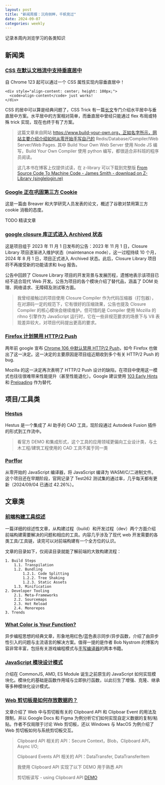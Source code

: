 ```yaml
---
layout: post
title: "新闻周报：沉舟侧畔，千帆竞过"
date: 2024-09-07
categories: weekly
---
```


记录本周内浏览学习的各类知识



## 新闻类

### [CSS 在默认文档流中支持垂直居中](https://build-your-own.org/blog/20240813_css_vertical_center/)

自 Chrome 123 起可以通过一个 CSS 属性实现内容垂直居中！

```
<div style="align-content: center; height: 100px;">
  <code>align-content</code> just works!
</div>
```

CSS 的居中可以算是经典问题了，CSS Trick 有一篇[长文](https://css-tricks.com/centering-css-complete-guide/)专门介绍水平居中与垂直居中方案。水平居中的方案相对简单，而垂直居中曾经只能通过 flex 布局或特殊 trick 实现，现在也终于有了方案。

> 这篇文章来自网站 https://www.build-your-own.org，正如名字所示，网站主要介绍介绍如何从零开始手写自己的 Redis/Database/Compiler/Web Server/Web Pages. 其中 Build Your Own Web Server 使用 Node JS 编写，Build Your Own Compiler 使用 python 编写，都很适合非科班的程序员阅读。
>
> 这几本书在博客上仅提供试读，在 z-library 可以下载到完整版 [From Source Code To Machine Code - James Smith  - download on Z-Library (singlelogin.re)](https://singlelogin.re/book/25210604/6e7427/from-source-code-to-machine-code.html)



### [Google 正在巩固第三方 Cookie](https://brave.com/blog/related-website-sets/)

这是一篇由 Breaver 和大学研究人员发表的论文，概述了谷歌对禁用第三方 cookie 消极的态度。

TODO 精读文章



### [google closure 库正式进入 Archived 状态](https://github.com/google/closure-library/issues/1214)

这是项目组于 2023 年 11 月 1 日发布的公告：2023 年 11 月 1 日，Closure Library 项目逐渐进入维护状态（maintenance mode），这一过程持续 10 个月，2024 年 8 月 1 日，项目正式进入 Archived 状态。此后，Closure Library 项目将不再接受新的功能请求和 bug 报告。

公告中回顾了 Closure Library 项目的开发背景与发展历程，遗憾地表示该项目已经不适合现代 Web 开发。公告为项目的各个模块介绍了替代品，涵盖了 DOM 处理、网络请求、无障碍及测试等方面。

> 我曾经接触过的项目使用 Closure Compiler 作为代码压缩器（打包器），在对源码一定的规范下，它有很好的压缩效果，公告也提及 Closure Compiler 的核心模块会继续维护。但可惜的是 Compiler 使用 Mozilla 的 rihno 引擎作为 JavaScript 运行时，它在一些非规范要求的场景下与 V8 表现差异较大，对项目代码提出更高的要求。
 

### [Firefox 计划禁用 HTTP/2 Push](https://news.ycombinator.com/item?id=41464334)

两年前 google 宣布 [Chrome 106 中默认禁用 HTTP/2 Push](https://developer.chrome.com/blog/removing-push/)，如今 Firefox 也做出了这一决定。这一决定的主要原因是项目组近期收到多个有关 HTTP/2 Push 的 bug.

Mozilla 的这一决定再次表明了 HTTP/2 Push 设计的缺陷，在项目中使用这一模式也往往很难带来性能提升（甚至性能退化）。Google 建议使用 [103 Early Hints](https://developer.chrome.com/blog/early-hints) 和 [Preloading](https://web.dev/articles/preload-critical-assets) 作为替代.



## 项目/工具类

### [Hestus](https://www.hestus.co/)

Hestus 是一个集成了 AI 助手的 CAD 工具，现阶段通过 Autodesk Fusion 插件的形式到工作流中。

> 看官方 DEMO 和集成形式，这个工具的应用领域更偏向工业设计类，与土木工程/建筑工程使用的 CAD 工具不属于同一类



### [Porffor](https://porffor.dev/)

从零开始的 JavaScript 编译器，将 JavaScript 编译为 WASM/C/二进制文件。这个项目还在早期阶段，官网记录了 Test262 测试集的通过率，几乎每天都有更新（2024/09/04 已通过 42.26%）。



## 文章类

### [前端构建工具综述](https://sunsetglow.net/posts/frontend-build-systems.html)

一篇详细的综述性文章，从构建过程（build）和开发过程（dev）两个方面介绍前端构建需要解决的问题和相应的工具。内容几乎涉及了现代 web 开发需要的各类工具/工具链，读完可以对前端构建有一个全方位的认识。

文章的目录如下，仅阅读目录就能了解前端的大致构建流程：

```
1. Build Steps
    1.1. Transpilation
    1.2. Bundling
        1.2.1. Code Splitting
        1.2.2. Tree Shaking
        1.2.3. Static Assets
    1.3. Minification
2. Developer Tooling
    2.1. Meta-Frameworks
    2.2. Sourcemaps
    2.3. Hot Reload
    2.4. Monorepos
3. Trends
```



### [What Color is Your Function?](https://journal.stuffwithstuff.com/2015/02/01/what-color-is-your-function/)

异步编程思想的经典文章，形象地用红色/蓝色表示同步/异步函数，介绍了由异步性引入的问题与主流语言的解决方案。值得一提的是作者 Bob Nystrom 的博客内容非常丰富，包括有关游戏编程模式与[手写编译器](https://craftinginterpreters.com/)的两本书籍。



### [JavaScript 模块设计模式](https://www.adequatelygood.com/JavaScript-Module-Pattern-In-Depth.html)

介绍在 CommonJS, AMD, ES Module 诞生之前原生的 JavaScript 如何实现模块化。模块化的基础是函数作用域与立即执行函数，以此衍生了增强、克隆、继承等多种模块化设计模式。



### [Web 剪切板是如何存放数据的？](https://alexharri.com/blog/clipboard)

文章介绍了 Web 中与剪切板有关的 Clipboard API 和 Clipboar Event 的用法及限制，并以 Google Docs 和 Figma 为例分析它们如何实现自定义数据的复制/粘贴。作者不仅局限于讨论 Web 剪切板，还以 Windows 与 MacOS 为例介绍了 Web 剪切板如何与系统剪切板交互。

> Clipboard API 相关的 API：Secure Context，Blob，Clipboard API，Async I/O; 
>
> Clipboard Events API 相关的 API：DataTransfer, DataTransferItem
>
> 我使用 Clipboard API 实现了以下 DEMO 用于熟悉 API
>
> 剪切板读写 - using Clipboard API [DEMO](https://codepen.io/vector341/pen/dyBwaeN)

